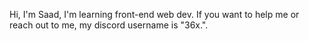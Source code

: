 Hi, I'm Saad, I'm learning front-end web dev. If you want to help me or reach out to me, my discord username is "36x.". 
